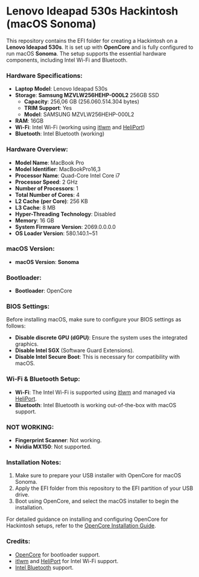 # Lenovo Ideapad 530s Hackintosh (macOS Sonoma)

This repository contains the EFI folder for creating a Hackintosh on a **Lenovo Ideapad 530s**. It is set up with **OpenCore** and is fully configured to run macOS **Sonoma**. The setup supports the essential hardware components, including Intel Wi-Fi and Bluetooth.

### Hardware Specifications:
- **Laptop Model**: Lenovo Ideapad 530s
- **Storage**: **Samsung MZVLW256HEHP-000L2** 256GB SSD
  - **Capacity**: 256,06 GB (256.060.514.304 bytes)
  - **TRIM Support**: Yes
  - **Model**: SAMSUNG MZVLW256HEHP-000L2
- **RAM**: 16GB
- **Wi-Fi**: Intel Wi-Fi (working using [itlwm](https://github.com/OpenIntelWireless/itlwm) and [HeliPort](https://github.com/OpenIntelWireless/HeliPort))
- **Bluetooth**: Intel Bluetooth (working)

### Hardware Overview:
- **Model Name**: MacBook Pro
- **Model Identifier**: MacBookPro16,3
- **Processor Name**: Quad-Core Intel Core i7
- **Processor Speed**: 2 GHz
- **Number of Processors**: 1
- **Total Number of Cores**: 4
- **L2 Cache (per Core)**: 256 KB
- **L3 Cache**: 8 MB
- **Hyper-Threading Technology**: Disabled
- **Memory**: 16 GB
- **System Firmware Version**: 2069.0.0.0.0
- **OS Loader Version**: 580.140.1~51

### macOS Version:
- **macOS Version**: **Sonoma**

### Bootloader:
- **Bootloader**: OpenCore

### BIOS Settings:
Before installing macOS, make sure to configure your BIOS settings as follows:

- **Disable discrete GPU (dGPU)**: Ensure the system uses the integrated graphics.
- **Disable Intel SGX** (Software Guard Extensions).
- **Disable Intel Secure Boot**: This is necessary for compatibility with macOS.

### Wi-Fi & Bluetooth Setup:
- **Wi-Fi**: The Intel Wi-Fi is supported using [itlwm](https://github.com/OpenIntelWireless/itlwm) and managed via [HeliPort](https://github.com/OpenIntelWireless/HeliPort).
- **Bluetooth**: Intel Bluetooth is working out-of-the-box with macOS support.

### NOT WORKING:
- **Fingerprint Scanner**: Not working.
- **Nvidia MX150**: Not supported.

### Installation Notes:
1. Make sure to prepare your USB installer with OpenCore for macOS Sonoma.
2. Apply the EFI folder from this repository to the EFI partition of your USB drive.
3. Boot using OpenCore, and select the macOS installer to begin the installation.

For detailed guidance on installing and configuring OpenCore for Hackintosh setups, refer to the [OpenCore Installation Guide](https://dortania.github.io/OpenCore-Install-Guide/).

### Credits:
- [OpenCore](https://github.com/acidanthera/OpenCorePkg) for bootloader support.
- [itlwm](https://github.com/OpenIntelWireless/itlwm) and [HeliPort](https://github.com/OpenIntelWireless/HeliPort) for Intel Wi-Fi support.
- [Intel Bluetooth](https://github.com/OpenIntelWireless/IntelBluetoothFirmware) support.
